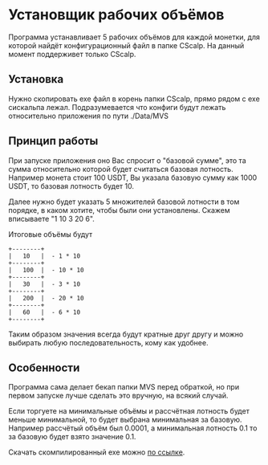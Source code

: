 # Установщик рабочих объёмов

Программа устанавливает 5 рабочих объёмов для каждой монетки, для которой найдёт конфигурационный файл в папке CScalp.
На данный момент поддерживет только CScalp.


## Установка

Нужно скопировать exe файл в корень папки CScalp, прямо рядом с exe сискальпа лежал. Подразумевается что конфиги будут лежать относительно приложения по пути ./Data/MVS

## Принцип работы

При запуске приложения оно Вас спросит о "базовой сумме", это та сумма относительно которой будет считаться базовая лотность.
Например монета стоит 100 USDT, Вы указала базовую сумму как 1000 USDT, то базовая лотность будет 10.

Далее нужно будет указать 5 множителей базовой лотности в том порядке, в каком хотите, чтобы были они установлены.
Скажем вписываете "1 10 3 20 6".

Итоговые объёмы будут 

```
+--------+
|   10   |  - 1 * 10
+--------+
|   100  |  - 10 * 10
+--------+
|   30   |  - 3 * 10
+--------+
|   200  |  - 20 * 10
+--------+
|   60   |  - 6 * 10
+--------+
```
Таким образом значения всегда будут кратные друг другу и можно выбирать любую последовательность, кому как удобнее.

## Особенности

Программа сама делает бекап папки MVS перед обраткой, но при первом запуске лучше сделать это вручную, на всякий случай.

Если торгуете на минимальные объёмы и рассчётная лотность будет меньше минимальной, то будет выбрана минимальная за базовую. Например рассчётый объём был 0.0001, а минимальная лотность 0.1  то за базовую будет взято значение 0.1. 

Скачать скомпилированный exe можно [по ссылке](bin/work_amounts_setter.exe).